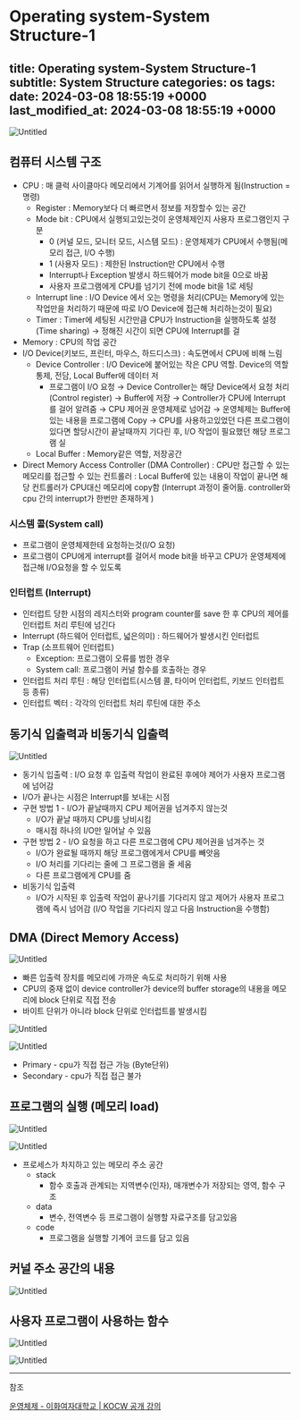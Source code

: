 # Operating system-System Structure-1
title: Operating system-System Structure-1
subtitle: System Structure
categories: os
tags: 
date: 2024-03-08 18:55:19 +0000
last_modified_at: 2024-03-08 18:55:19 +0000
---

![Untitled](Operating%20system-System%20Structure-1%20bc68dffa9e5d42288c80ecc1f4523bc4/Untitled.png)

## 컴퓨터 시스템 구조

- CPU : 매 클럭 사이클마다 메모리에서 기계어를 읽어서 실행하게 됨(Instruction = 명령)
    - Register : Memory보다 더 빠르면서 정보를 저장할수 있는 공간
    - Mode bit : CPU에서 실행되고있는것이 운영체제인지 사용자 프로그램인지 구분
        - 0 (커널 모드, 모니터 모드, 시스템 모드) : 운영체제가 CPU에서 수행됨(메모리 접근, I/O 수행)
        - 1 (사용자 모드) : 제한된 Instruction만 CPU에서  수행
        - Interrupt나 Exception 발생시 하드웨어가 mode bit을 0으로 바꿈
        - 사용자 프로그램에게 CPU를 넘기기 전에 mode bit을 1로 세팅
    - Interrupt line : I/O Device 에서 오는 명령을 처리(CPU는 Memory에 있는 작업만을 처리하기 때문에 따로 I/O Device에 접근해 처리하는것이 필요)
    - Timer : Timer에 세팅된 시간만큼 CPU가 Instruction을 실행하도록 설정(Time sharing) → 정해진 시간이 되면 CPU에 Interrupt를 걸
- Memory : CPU의 작업 공간
- I/O Device(키보드, 프린터, 마우스, 하드디스크) : 속도면에서 CPU에 비해 느림
    - Device Controller : I/O Device에 붙어있는 작은 CPU 역할. Device의 역할 통제, 전담, Local Buffer에 데이터 저
        - 프로그램이 I/O 요청 → Device Controller는 해당 Device에서 요청 처리(Control register) → Buffer에 저장 → Controller가 CPU에 Interrupt를 걸어 알려줌 → CPU 제어권 운영체제로 넘어감 → 운영체제는 Buffer에 있는 내용을 프로그램에 Copy → CPU를 사용하고있었던 다른 프로그램이 있다면 할당시간이 끝날때까지 기다린 후, I/O 작업이 필요했던 해당 프로그램 실
    - Local Buffer : Memory같은 역할, 저장공간
- Direct Memory Access Controller (DMA Controller) : CPU만 접근할 수 있는 메모리를 접근할 수 있는 컨트롤러 : Local Buffer에 있는 내용이 작업이 끝나면 해당 컨트롤러가 CPU대신 메모리에 copy함 (Interrupt 과정이 줄어듦. controller와 cpu 간의 interrupt가 한번만 존재하게 )

### 시스템 콜(System call)

- 프로그램이 운영체제한테 요청하는것(I/O 요청)
- 프로그램이 CPU에게 interrupt를 걸어서 mode bit을 바꾸고 CPU가 운영체제에 접근해 I/O요청을 할 수 있도록

### 인터럽트 (Interrupt)

- 인터럽트 당한 시점의 레지스터와 program counter를 save 한 후 CPU의 제어를 인터럽트 처리 루틴에 넘긴다
- Interrupt (하드웨어 인터럽트, 넓은의미) : 하드웨어가 발생시킨 인터럽트
- Trap (소프트웨어 인터럽트)
    - Exception: 프로그램이 오류를 범한 경우
    - System call: 프로그램이 커널 함수를 호출하는 경우
- 인터럽트 처리 루틴 : 해당 인터럽트(시스템 콜, 타이머 인터럽트, 키보드 인터럽트 등 종류)
- 인터럽트 벡터 : 각각의 인터럽트 처리 루틴에 대한 주소

## 동기식 입출력과 비동기식 입출력

![Untitled](Operating%20system-System%20Structure-1%20bc68dffa9e5d42288c80ecc1f4523bc4/Untitled%201.png)

- 동기식 입출력 : I/O 요청 후 입출력 작업이 완료된 후에야 제어가 사용자 프로그램에 넘어감
- I/O가 끝나는 시점은 Interrupt를 보내는 시점
- 구현 방법 1 - I/O가 끝날때까지 CPU 제어권을 넘겨주지 않는것
    - I/O가 끝날 때까지 CPU를 낭비시킴
    - 매시점 하나의 I/O만 일어날 수 있음
- 구현 방법 2 - I/O 요청을 하고 다른 프로그램에 CPU 제어권을 넘겨주는 것
    - I/O가 완료될 때까지 해당 프로그램에게서 CPU를 빼앗음
    - I/O 처리를 기다리는 줄에 그 프로그램을 줄 세움
    - 다른 프로그램에게 CPU를 줌
- 비동기식 입출력
    - I/O가 시작된 후 입출력 작업이 끝나기를 기다리지 않고 제어가 사용자 프로그램에 즉시 넘어감 (I/O 작업을 기다리지 않고 다음 Instruction을 수행함)

## DMA (Direct Memory Access)

![Untitled](Operating%20system-System%20Structure-1%20bc68dffa9e5d42288c80ecc1f4523bc4/Untitled%202.png)

- 빠른 입출력 장치를 메모리에 가까운 속도로 처리하기 위해 사용
- CPU의 중재 없이 device controller가 device의 buffer storage의 내용을 메모리에 block 단위로 직접 전송
- 바이트 단위가 아니라 block 단위로 인터럽트를 발생시킴

![Untitled](Operating%20system-System%20Structure-1%20bc68dffa9e5d42288c80ecc1f4523bc4/Untitled%203.png)

![Untitled](Operating%20system-System%20Structure-1%20bc68dffa9e5d42288c80ecc1f4523bc4/Untitled%204.png)

- Primary - cpu가 직접 접근 가능 (Byte단위)
- Secondary - cpu가 직접 접근 불가

## 프로그램의 실행 (메모리 load)

![Untitled](Operating%20system-System%20Structure-1%20bc68dffa9e5d42288c80ecc1f4523bc4/Untitled%205.png)

![Untitled](Operating%20system-System%20Structure-1%20bc68dffa9e5d42288c80ecc1f4523bc4/Untitled%206.png)

- 프로세스가 차지하고 있는 메모리 주소 공간
    - stack
        - 함수 호출과 관계되는 지역변수(인자), 매개변수가 저장되는 영역, 함수 구조
    - data
        - 변수, 전역변수 등 프로그램이 실행할 자료구조를 담고있음
    - code
        - 프로그램을 실행할 기계어 코드를 담고 있음

## 커널 주소 공간의 내용

![Untitled](Operating%20system-System%20Structure-1%20bc68dffa9e5d42288c80ecc1f4523bc4/Untitled%207.png)

## 사용자 프로그램이 사용하는 함수

![Untitled](Operating%20system-System%20Structure-1%20bc68dffa9e5d42288c80ecc1f4523bc4/Untitled%208.png)

![Untitled](Operating%20system-System%20Structure-1%20bc68dffa9e5d42288c80ecc1f4523bc4/Untitled%209.png)

---

참조

[운영체제 - 이화여자대학교 | KOCW 공개 강의](http://www.kocw.net/home/search/kemView.do?kemId=1046323)